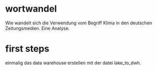 # wortwandel
Wie wandelt sich die Verwendung vom Begriff Klima in den deutschen Zeitungsmedien. Eine Analyse.

# first steps
einmalig das data warehouse erstellen mit der datei lake_to_dwh.
